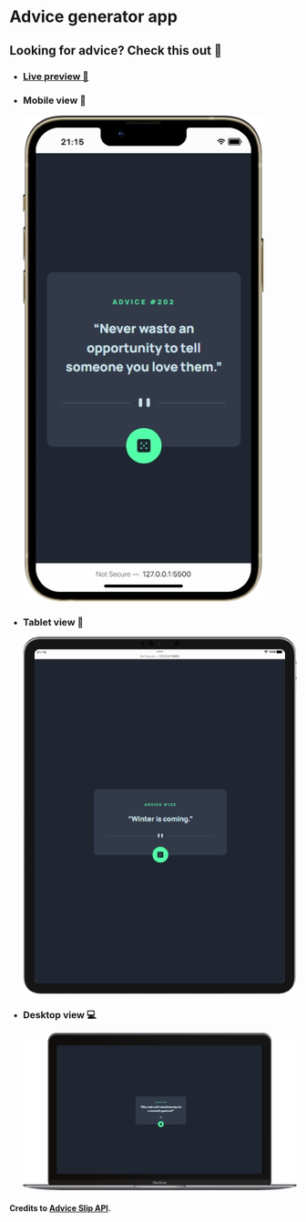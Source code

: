 # Advice generator app

## Looking for advice? Check this out 🚀

- ### [Live preview 🎨](https://rwxdan.github.io/advice-generator-app/)
- ### Mobile view 📱
  ![](./assets/screenshots/phone_view.png)
- ### Tablet view 📱
  ![](./assets/screenshots/tablet_view.png)
- ### Desktop view 💻
  ![](./assets/screenshots/desktop_view.png)

#### Credits to [Advice Slip API](https://api.adviceslip.com/).
